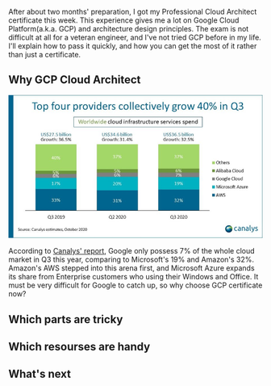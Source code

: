 After about two months' preparation, I got my Professional Cloud Architect certificate this week. This experience gives me a lot on Google Cloud Platform(a.k.a. GCP) and architecture design principles. The exam is not difficult at all for a veteran engineer, and I've not tried GCP before in my life. I'll explain how to pass it quickly, and how you can get the most of it rather than just a certificate.
<!--more-->

## Why GCP Cloud Architect

![2020 Q3 Cloud Market Shares](/images/Q3-Cloud-Shares.jpg)

According to [Canalys' report](https://www.canalys.com/newsroom/worldwide-cloud-market-q320), Google only possess 7% of the whole cloud market in Q3 this year, comparing to Microsoft's 19% and Amazon's 32%. Amazon's AWS stepped into this arena first, and Microsoft Azure expands its share from Enterprise customers who using their Windows and Office. It must be very difficult for Google to catch up, so why choose GCP certificate now?



## Which parts are tricky

## Which resourses are handy 

## What's next

